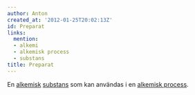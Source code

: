 ```yaml
---
author: Anton
created_at: '2012-01-25T20:02:13Z'
id: Preparat
links:
  mention:
  - alkemi
  - alkemisk process
  - substans
title: Preparat
---
```


En [alkemisk][] [substans] som kan användas i en [alkemisk process].

  [alkemisk]: alkemi
  [substans]: substans
  [alkemisk process]: alkemisk_process
